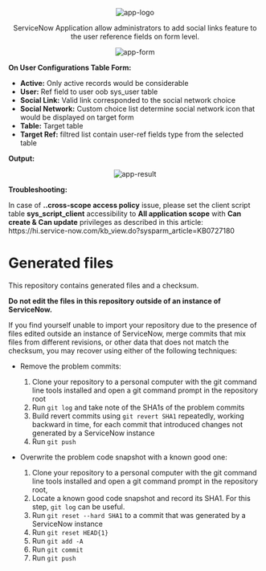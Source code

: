 <p align="center">
  <img src="https://user-images.githubusercontent.com/37014061/87138394-a3fb5400-c29e-11ea-862b-8fd43a3f44e6.JPG" alt="app-logo"/>
  <p align="center">ServiceNow Application allow administrators to add social links feature to the user reference fields on form level.</p>
</p>

<p align="center">
  <img src="https://user-images.githubusercontent.com/37014061/87136513-e7a08e80-c29b-11ea-9d25-ac6f7ba1794f.JPG" alt="app-form"/>
</p>

**On User Configurations Table Form:** 
<ul>
  <li><b>Active:</b> Only active records would be considerable</li>
  <li><b>User:</b> Ref field to user oob sys_user table</li>
  <li><b>Social Link:</b> Valid link corresponded to the social network choice</li>
  <li><b>Social Network:</b> Custom choice list determine social network icon that would be displayed on target form</li>
  
  <li><b>Table:</b> Target table</li>
  <li><b>Target Ref:</b> filtred list contain user-ref fields type from the selected table</li>
</ul>

**Output:** 
 <p align="center">
  <img src="https://user-images.githubusercontent.com/37014061/87136919-73b2b600-c29c-11ea-9b78-b370b91df3e8.JPG" alt="app-result"/>
 </p>

**Troubleshooting:**
 <p align="left">
   In case of <b>..cross-scope access policy</b> issue, please set the client script table <b>sys_script_client</b> accessibility to <b>All application scope</b> with <b>Can create & Can update</b> privileges as described in this article: https://hi.service-now.com/kb_view.do?sysparm_article=KB0727180
  </p>

# Generated files
This repository contains generated files and a checksum.

**Do not edit the files in this repository outside of an instance of ServiceNow.**

If you find yourself unable to import your repository due to the presence of files edited outside an instance of ServiceNow, merge commits that mix files from different revisions, or other data that does not match the checksum, you may recover using either of the following techniques:
* Remove the problem commits:
  1. Clone your repository to a personal computer with the git command line tools installed and open a git command prompt in the repository root
  2. Run `git log` and take note of the SHA1s of the problem commits
  3. Build revert commits using `git revert SHA1` repeatedly, working backward in time, for each commit that introduced changes not generated by a ServiceNow instance
  4. Run `git push`

* Overwrite the problem code snapshot with a known good one:
  1. Clone your repository to a personal computer with the git command line tools installed and open a git command prompt in the repository root,
  2. Locate a known good code snapshot and record its SHA1. For this step, `git log` can be useful.
  2. Run `git reset --hard SHA1` to a commit that was generated by a ServiceNow instance
  3. Run `git reset HEAD{1}`
  4. Run `git add -A`
  5. Run `git commit`
  6. Run `git push`
